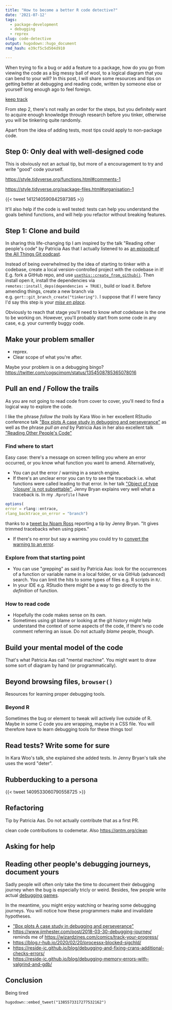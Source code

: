 ```yaml
---
title: "How to become a better R code detective?"
date: '2021-07-12'
tags:
  - package-development
  - debugging
  - reprex
slug: code-detective
output: hugodown::hugo_document
rmd_hash: e39cf5c5d504d910

---
```


When trying to fix a bug or add a feature to a package, how do you go from viewing the code as a big messy ball of wool, to a logical diagram that you can bend to your will? In this post, I will share some resources and tips on getting better at debugging and reading code, written by someone else or yourself long enough ago to feel foreign.

[keep track](https://wizardzines.com/comics/track-your-progress/)

From step 2, there's not really an order for the steps, but you definitely want to acquire enough knowledge through research before you tinker, otherwise you will be tinkering quite randomly.

Apart from the idea of adding tests, most tips could apply to non-package code.

## Step 0: Only deal with well-designed code

This is obviously not an actual tip, but more of a encouragement to try and write "good" code yourself.

<https://style.tidyverse.org/functions.html#comments-1>

<https://style.tidyverse.org/package-files.html#organisation-1>

{{< tweet 1412140590842597385 >}}

It'll also help if the code is well tested: tests can help you understand the goals behind functions, and will help you refactor without breaking features.

## Step 1: Clone and build

In sharing this life-changing tip I am inspired by the talk "Reading other people's code" by Patricia Aas that I actually listened to as [an episode of the All Things Git podcast](https://www.allthingsgit.com/episodes/learning_a_new_codebase_with_patricia_aas.html).

Instead of being overwhelmed by the idea of starting to tinker with a codebase, create a local version-controlled project with the codebase in it! E.g. fork a GitHub repo, and use [`usethis::create_from_github()`](https://usethis.r-lib.org/reference/create_from_github.html). Then install open it, install the dependencies via `remotes::install_deps(dependencies = TRUE)`, build or load it. Before amending things, create a new branch via e.g. `gert::git_branch_create("tinkering")`. I suppose that if I were fancy I'd say this step is your [*mise en place*](https://fortelabs.co/blog/mise-en-place-for-knowledge-workers/).

Obviously to reach that stage you'll need to know *what* codebase is the one to be working on. However, you'll probably start from some code in any case, e.g. your currently buggy code.

## Make your problem smaller

-   reprex.
-   Clear scope of what you're after.

Maybe your problem is on a debugging bingo? <https://twitter.com/cogscimom/status/1354508785365078016>

## Pull an end / Follow the trails

As you are not going to read code from cover to cover, you'll need to find a logical way to explore the code.

I like the phrase *follow the trails* by Kara Woo in her excellent RStudio conference talk ["Box plots A case study in debugging and perseverance"](https://www.rstudio.com/resources/rstudioconf-2019/box-plots-a-case-study-in-debugging-and-perseverance/) as well as the phrase *pull an end* by Patricia Aas in her also excellent talk ["Reading Other People's Code"](https://patricia.no/2018/09/19/reading_other_peoples_code.html)

### Find where to start

Easy case: there's a message on screen telling you where an error occurred, or you know what function you want to amend. Alternatively,

-   You can put the error / warning in a search engine.
-   If there's an unclear error you can try to see the traceback i.e. what functions were called leading to that error. In her talk ["Object of type 'closure' is not subsettable"](https://github.com/jennybc/debugging#readme), Jenny Bryan explains very well what a traceback is. In my `.Rprofile` I have

``` r
options(
error = rlang::entrace, 
rlang_backtrace_on_error = "branch")
```

thanks to a [tweet by Noam Ross](https://twitter.com/noamross/status/1202269314029621251) reporting a tip by Jenny Bryan. "It gives trimmed tracebacks when using pipes."

-   If there's no error but say a warning you could try to [convert the warning to an error](https://adv-r.hadley.nz/debugging.html#non-error-failures).

### Explore from that starting point

-   You can use "grepping" as said by Patricia Aas: look for the occurrences of a function or variable name in a local folder, or via GitHub (advanced) search. You can limit the hits to some types of files e.g. R scripts in `R/`.
-   In your IDE e.g. RStudio there might be a way to go directly to the *definition* of function.

### How to read code

-   Hopefully the code makes sense on its own.
-   Sometimes using git blame or looking at the git history might help understand the context of some aspects of the code, if there's no code comment referring an issue. Do not actually *blame* people, though.

## Build your mental model of the code

That's what Patricia Aas call "mental machine". You might want to draw some sort of diagram by hand (or programmatically).

## Beyond browsing files, `browser()`

Resources for learning proper debugging tools.

### Beyond R

Sometimes the bug or element to tweak will actively live outside of R. Maybe in some C code you are wrapping, maybe in a CSS file. You will therefore have to learn debugging tools for these things too!

## Read tests? Write some for sure

In Kara Woo's talk, she explained she added tests. In Jenny Bryan's talk she uses the word "deter".

## Rubberducking to a persona

{{< tweet 1409533060790558725 >}}

## Refactoring

Tip by Patricia Aas. Do not actually contribute that as a first PR.

clean code contributions to codemetar. Also <https://qntm.org/clean>

## Asking for help

## Reading other people's debugging journeys, document yours

Sadly people will often only take the time to document their debugging journey when the bug is especially tricly or weird. Besides, few people write actual [debugging games](https://jvns.ca/blog/2021/04/16/notes-on-debugging-puzzles/).

In the meantime, you might enjoy watching or hearing some debugging journeys. You will notice how these programmers make and invalidate hypotheses.

-   ["Box plots A case study in debugging and perseverance"](https://www.rstudio.com/resources/rstudioconf-2019/box-plots-a-case-study-in-debugging-and-perseverance/)
-   <https://www.jimhester.com/post/2018-03-30-debugging-journey/> reminds me of <https://wizardzines.com/comics/track-your-progress/>
-   <https://blog.r-hub.io/2020/02/20/processx-blocked-sigchld/>
-   <https://reside-ic.github.io/blog/debugging-and-fixing-crans-additional-checks-errors/>
-   <https://reside-ic.github.io/blog/debugging-memory-errors-with-valgrind-and-gdb/>

## Conclusion

Being tired

`hugodown::embed_tweet("1385573317277532162")`

